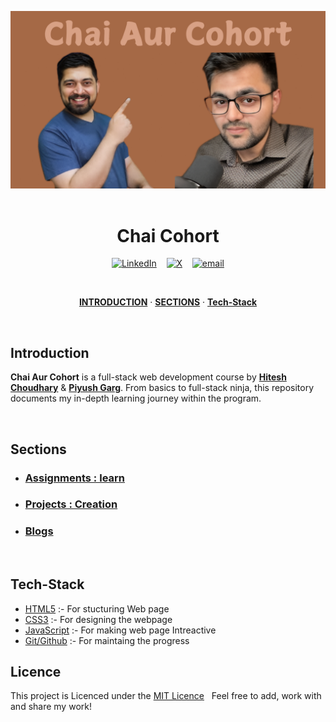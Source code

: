 <p align="center">  
  <img alt="Jio Network blocking the view? Network switch reveals the magic!"  src="./assets/Chai Aur Cohort.png">
  <br><br>
</p>

<h1 align="center"> Chai Cohort </h1>

<div align="center">

[![LinkedIn](https://img.shields.io/badge/@Sanket_singh-%230077B5.svg?logo=linkedin&logoColor=white)](https://linkedin.com/in/sanket-singh-5359732b8) &nbsp;&nbsp; [![X](https://img.shields.io/badge/@SanketS89137690-black.svg?logo=X&logoColor=white)](https://x.com/@SanketS89137690) &nbsp;&nbsp; [![email](https://img.shields.io/badge/vt118452@gmail.com-D14836?logo=gmail&logoColor=white)](mailto:vt118452@gmail.com)

</div>

<br>

<p align="center">
    <a href="#Introduction"><strong>INTRODUCTION</strong></a> ·
    <a href="#Sections"><strong>SECTIONS</strong></a> ·
    <a href="#Tech-Stack"><strong>Tech-Stack</strong></a>
 </p>   
 <br>

## Introduction

**Chai Aur Cohort** is a full-stack web development course by **[Hitesh Choudhary](https://www.youtube.com/@chaiaurcode)** & **[Piyush Garg](https://www.youtube.com/@piyushgargdev)**. From basics to full-stack ninja, this repository documents my in-depth learning journey within the program.

 <br>

## Sections

- ### [Assignments : learn](./Assignmets/Readme.md)
- ### [Projects : Creation](./Pojects/Readme.md)
- ### [Blogs](#)
<br>

## Tech-Stack

- [HTML5](https://developer.mozilla.org/en-US/docs/Glossary/HTML5) :- For stucturing Web page
- [CSS3](https://developer.mozilla.org/en-US/docs/Web/CSS) :- For designing the webpage
- [JavaScript](https://developer.mozilla.org/en-US/docs/Web/JavaScript) :- For making web page Intreactive
- [Git/Github](#) :- For maintaing the progress
  <br>

## Licence

This project is Licenced under the [MIT Licence](./LICENSE) &nbsp; Feel free to add, work with and share my work!
